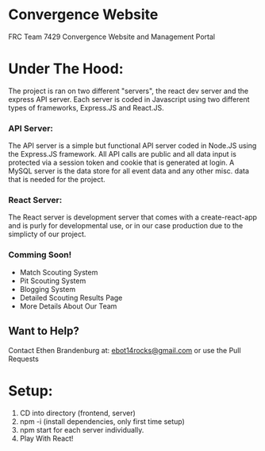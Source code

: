 # Convergence Website

FRC Team 7429 Convergence Website and Management Portal

# Under The Hood:
The project is ran on two different "servers", the react dev server and the express API server. Each server is coded in Javascript using two different types
of frameworks, Express.JS and React.JS. 

### API Server:
The API server is a simple but functional API server coded in Node.JS using the Express.JS framework. All API calls are public and all data input is protected
via a session token and cookie that is generated at login. A MySQL server is the data store for all event data and any other misc. data that is needed for the
project.

### React Server:
The React server is development server that comes with a create-react-app and is purly for developmental use, or in our case production due to the simplicty of our project.


### Comming Soon!
- Match Scouting System
- Pit Scouting System
- Blogging System
- Detailed Scouting Results Page
- More Details About Our Team

## Want to Help?
Contact Ethen Brandenburg at: ebot14rocks@gmail.com or use the Pull Requests

# Setup:
1. CD into directory (frontend, server)
2. npm -i (install dependencies, only first time setup)
3. npm start for each server individually.
4. Play With React!
